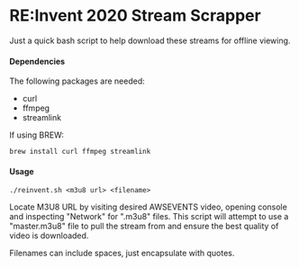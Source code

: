 RE:Invent 2020 Stream Scrapper
==============================

Just a quick bash script to help download these streams for offline viewing.

#### Dependencies
The following packages are needed:
 - curl
 - ffmpeg
 - streamlink

If using BREW:
```
brew install curl ffmpeg streamlink
```

#### Usage

```
./reinvent.sh <m3u8 url> <filename>
```

Locate M3U8 URL by visiting desired AWSEVENTS video, opening console and inspecting "Network" for ".m3u8" files. This script will attempt to use a "master.m3u8" file to pull the stream from and ensure the best quality of video is downloaded.


Filenames can include spaces, just encapsulate with quotes.

